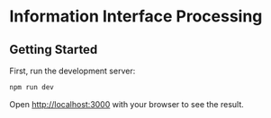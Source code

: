 # Information Interface Processing

## Getting Started

First, run the development server:

```bash
npm run dev
```

Open [http://localhost:3000](http://localhost:3000) with your browser to see the result.


